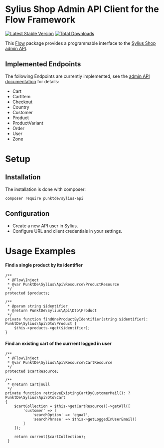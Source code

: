 # Sylius Shop Admin API Client for the Flow Framework

[![Latest Stable Version](https://poser.pugx.org/punktde/sylius-api/v/stable)](https://packagist.org/packages/punktde/sylius-api) [![Total Downloads](https://poser.pugx.org/punktde/sylius-api/downloads)](https://packagist.org/packages/punktde/sylius-api)

This [Flow](https://flow.neos.io) package provides a programmable interface to the [Sylius Shop](https://sylius.com/) [admin API](https://docs.sylius.com/en/latest/api/introduction.html).

## Implemented Endpoints

The following Endpoints are currently implemented, see the [admin API documentation](https://docs.sylius.com/en/latest/api/introduction.html) for details:

* Cart
* CartItem
* Checkout
* Country
* Customer
* Product
* ProductVariant
* Order
* User
* Zone


# Setup

## Installation

The installation is done with composer:

	composer require punktde/sylius-api
	
## Configuration

* Create a new API user in Sylius.
* Configure URL and client credentials in your settings.

# Usage Examples

#### Find a single product by its identifier

	/**
     * @Flow\Inject
     * @var PunktDe\Sylius\Api\Resource\ProductResource
     */
    protected $products;

    /**
     * @param string $identifier
     * @return PunktDe\Sylius\Api\Dto\Product
     */
    private function findOneProductByIdentifier(string $identifier): PunktDe\Sylius\Api\Dto\Product {
        $this->products->get($identifier);
    }
    
#### Find an existing cart of the currrent logged in user

    /**
     * @Flow\Inject
     * @var PunktDe\Sylius\Api\Resource\CartResource
     */
    protected $cartResource;

    /**
     * @return Cart|null
     */
    private function retrieveExistingCartByCustomerMail(): ?PunktDe\Sylius\Api\Dto\Cart
    {
        $cartCollection = $this->getCartResource()->getAll([
            'customer' => [
                'searchOption' => 'equal',
                'searchPhrase' => $this->getLoggedInUserEmail()
            ]
        ]);
        
        return current($cartCollection);
     }
